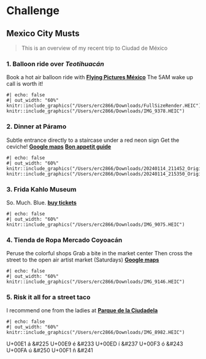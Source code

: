 # Challenge

## Mexico City Musts

> This is an overview of my recent trip to Ciudad de México

### 1. Balloon ride over *Teotihuacán*
Book a hot air balloon ride with [**Flying Pictures México**](https://flyingpictures.mx/)
The 5AM wake up call is worth it!
```{r}
#| echo: false
#| out_width: "60%"
knitr::include_graphics("/Users/erc2866/Downloads/FullSizeRender.HEIC")
knitr::include_graphics("/Users/erc2866/Downloads/IMG_9378.HEIC")
```

### 2. Dinner at Páramo
Subtle entrance directly to a staircase under a red neon sign
Get the ceviche!
[**Google maps**](https://maps.app.goo.gl/3KfHqf8LXdGNZufs6)
[**Bon appetit guide**](https://www.bonappetit.com/city-guides/mexico-city/venue/paramo) 
```{r}
#| echo: false
#| out_width: "60%"
knitr::include_graphics("/Users/erc2866/Downloads/20240114_211452_Original.jpg")
knitr::include_graphics("/Users/erc2866/Downloads/20240114_215350_Original.jpg")
```

### 3. Frida Kahlo Museum
So. Much. Blue.
[**buy tickets**](https://www.museofridakahlo.org.mx/visita/#rates)
```{r}
#| echo: false
#| out_width: "60%"
knitr::include_graphics("/Users/erc2866/Downloads/IMG_9075.HEIC")
```

### 4. Tienda de Ropa Mercado Coyoacán
Peruse the colorful shops
Grab a bite in the market center
Then cross the street to the open air artist market (Saturdays)
[**Google maps**](https://maps.app.goo.gl/s9zKGm6ATgYaqbZW9)
```{r}
#| echo: false
#| out_width: "60%"
knitr::include_graphics("/Users/erc2866/Downloads/IMG_9146.HEIC")
```

### 5. Risk it all for a street taco
I recommend one from the ladies at [**Parque de la Ciudadela**](https://maps.app.goo.gl/1NLyoBC9tGYzXuuj7)
```{r}
#| echo: false
#| out_width: "60%"
knitr::include_graphics("/Users/erc2866/Downloads/IMG_8982.HEIC")
```

U+00E1	á	&#225
U+00E9	é	&#233
U+00ED	í	&#237
U+00F3	ó	&#243
U+00FA	ú	&#250
U+00F1	ñ	&#241